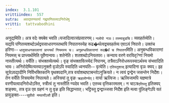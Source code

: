 ```yaml
---
index:  3.1.101
vrittiindex:  557
sutra:  अवद्यपण्यवर्या गह्य्रपणितव्याऽनिरोधेषु
vritti:  tattvabodhini 
---
```


अनुद्यमिति। अत्र वदेः क्यबेव भवति।यजादित्वात्संप्रसारणम्। `नलोपो नञः`। `तस्मान्नुडचि`। व्यवहर्तव्येति। यद्यपि पणितव्यशब्दोऽर्थद्वयसाधारणस्तथापि निपातनस्येह रूढ�र्थत्वद्व्यवहर्तव्य एवाऽयं निपात्ते। उक्तंच हरिणा-- `धातुसाधनकालानां प्राप्त्यर्थं नियमस्य च। अनुबन्धविकाराणां रूढ�र्थं च निपातन`मिति। अनुबन्धविकाराणां नियमस् च प्राप्त्यर्थमिति पूर्वेणान्वयः। शतेनेति। शतशब्दोऽनियतपरः। कन्याय वरणे वरयितृ?णां नियमो नास्तीत्यर्थः। वर्येति। संभक्तव्येत्यर्थः। वृङ् संभक्तावित्स्येदं निपानम्, तत्रैवाऽनिरोधरूपस्याऽर्थस्य संभवादिति भावः। अनिरोदेष्वित्यस्याऽनुक्तौ वृञोऽपि स्यादिति ध्वनयति-- वृत्येति। `एतिस्तुशास्` इत्यादिना वृञः क्यप्। इह सूत्रेऽवद्यादीनि निर्विभक्तिकानि पृथक्पदानि,तत्र वर्याशब्दष्टाबन्तोऽनुक्रियते। न त्वयं द्वन्द्वेन जसन्तेन निर्देशः। तेन वर्येति स्त्रियामेव निपात्यते। अस्त्रियां तु वृङः `ऋहलोर्ण्यत्`। वार्या ऋत्विजः। ऋत्विजामपि यज्ञमात्रे वरणीयत्वादनिरोधोऽस्ति, स्त्रीत्वं तु नास्तीति ण्यदेव भवति। एतच्च वृत्तिकारमतम्। न चाऽत्र`एतिस्तु` इतिक्यप् शङ्क्यः, तत्र वृञ एव ग्रहणं न तु वृङ इति सिद्धान्तात्। भट्टिस्तु द्वन्द्वाज्जसा निर्देश इति मत्वा पुंलिङ्गेऽपि यतं प्रायुङ्क्त----`सुग्रीवो ममवर्योऽसौ` इति। 

